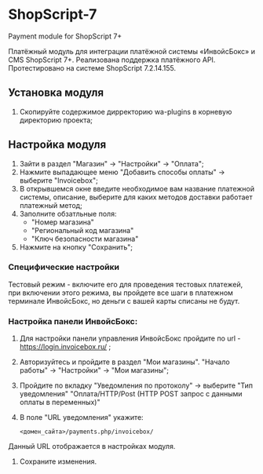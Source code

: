 # ShopScript-7
Payment module for ShopScript 7+

Платёжный модуль для интеграции платёжной системы «ИнвойсБокс» и CMS ShopScript 7+. Реализована поддержка платёжного API. Протестировано на системе ShopScript 7.2.14.155.

## Установка модуля

1. Скопируйте содержимое дирректорию wa-plugins в корневую директорию проекта;

## Настройка модуля
1. Зайти в раздел "Магазин" -> "Настройки" -> "Оплата";
1. Нажмите выпадающее меню "Добавить способы оплаты" -> выберите "Invoicebox";
1. В открывшемся окне введите необходимое вам название платежной системы, описание, выберите для каких методов доставки работает платежный метод;
1. Заполните обзатльные поля:
    - "Номер магазина"
    - "Региональный код магазина"
    - "Ключ безопасности магазина"
1. Нажмите на кнопку "Сохранить";

### Специфические настройки 

Тестовый режим - включите его для проведения тестовых платежей, при включении этого режима, вы пройдете все шаги в платежном терминале ИнвойсБокс, но деньги с вашей карты списаны не будут.

### Настройка панели ИнвойсБокс:

1. Для настройки панели управления ИнвойсБокс пройдите по url - https://login.invoicebox.ru/ ;
1. Авторизуйтесь и пройдите в раздел "Мои магазины". "Начало работы" -> "Настройки" -> "Мои магазины";
1. Пройдите по вкладку "Уведомления по протоколу" -> выберите "Тип уведомления" "Оплата/HTTP/Post (HTTP POST запрос с данными оплаты в переменных)"
1. В поле "URL уведомления" укажите:

    `<домен_сайта>/payments.php/invoicebox/`

Данный URL отображается в настройках модуля.    

1. Сохраните изменения.
